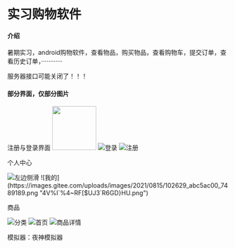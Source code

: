 # 实习购物软件

#### 介绍
暑期实习，android购物软件，查看物品，购买物品，查看购物车，提交订单，查看历史订单，············

服务器接口可能关闭了！！！


#### 部分界面，仅部分图片

注册与登录界面
<img src="https://img-blog.csdnimg.cn/2020102116384135.png" width="100px">
![登录](https://images.gitee.com/uploads/images/2021/0815/102516_368a0809_7489189.png "PSZ9Z7JW7EV`_[A5IN[I%09.png")
![注册](https://images.gitee.com/uploads/images/2021/0815/102533_1291c303_7489189.png "I)QY3VOW25QFD53)$F8)LEJ.png")

个人中心

![左边侧滑](https://images.gitee.com/uploads/images/2021/0815/102605_cd0f1e22_7489189.png "0BR)43`M]{2VP3DZN8%4%42.png")
![我的](https://images.gitee.com/uploads/images/2021/0815/102629_abc5ac00_7489189.png "4V%I`%4~RF[$UJ3`R6GD}HU.png")

商品

![分类](https://images.gitee.com/uploads/images/2021/0815/102655_b3c28077_7489189.png "@(GM79C)22S[6[$38915@]F.png")
![首页](https://images.gitee.com/uploads/images/2021/0815/102739_53fe012d_7489189.png "W_%]VB`JQJK5LJ`@Y4LTRPI.png")
![商品详情](https://images.gitee.com/uploads/images/2021/0815/102758_aca51f62_7489189.png "EO(]3V3DDW]HA`VS7PYN693.png")


模拟器：夜神模拟器







